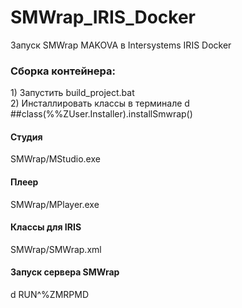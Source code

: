 # SMWrap_IRIS_Docker
Запуск SMWrap MAKOVA  в Intersystems IRIS Docker


<h3>Сборка контейнера:</h3>
1) Запустить build_project.bat<br>
2) Инсталлировать классы в терминале d ##class(%%ZUser.Installer).installSmwrap()<br>

<h4>Студия</h4>
SMWrap/MStudio.exe
<h4>Плеер</h4>
SMWrap/MPlayer.exe
<h4>Классы для IRIS</h4>
SMWrap/SMWrap.xml
<h4>Запуск сервера SMWrap</h4>
d RUN^%ZMRPMD